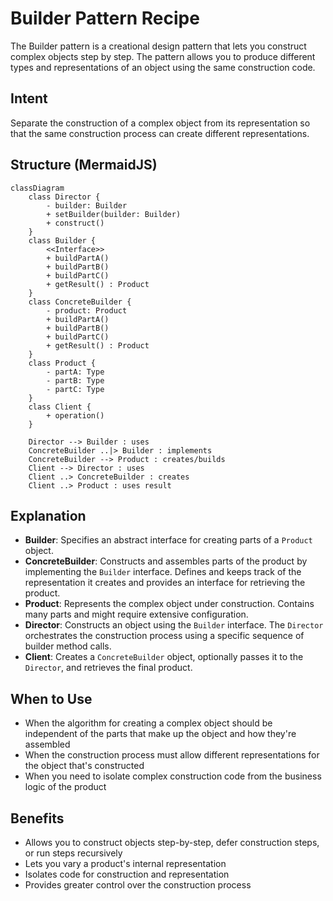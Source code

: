# Builder Pattern Recipe

The Builder pattern is a creational design pattern that lets you construct complex objects step by step. The pattern allows you to produce different types and representations of an object using the same construction code.

## Intent

Separate the construction of a complex object from its representation so that the same construction process can create different representations.

## Structure (MermaidJS)

```mermaid
classDiagram
    class Director {
        - builder: Builder
        + setBuilder(builder: Builder)
        + construct()
    }
    class Builder {
        <<Interface>>
        + buildPartA()
        + buildPartB()
        + buildPartC()
        + getResult() : Product
    }
    class ConcreteBuilder {
        - product: Product
        + buildPartA()
        + buildPartB()
        + buildPartC()
        + getResult() : Product
    }
    class Product {
        - partA: Type
        - partB: Type
        - partC: Type
    }
    class Client {
        + operation()
    }

    Director --> Builder : uses
    ConcreteBuilder ..|> Builder : implements
    ConcreteBuilder --> Product : creates/builds
    Client --> Director : uses
    Client ..> ConcreteBuilder : creates
    Client ..> Product : uses result
```

## Explanation

*   **Builder**: Specifies an abstract interface for creating parts of a `Product` object.
*   **ConcreteBuilder**: Constructs and assembles parts of the product by implementing the `Builder` interface. Defines and keeps track of the representation it creates and provides an interface for retrieving the product.
*   **Product**: Represents the complex object under construction. Contains many parts and might require extensive configuration.
*   **Director**: Constructs an object using the `Builder` interface. The `Director` orchestrates the construction process using a specific sequence of builder method calls.
*   **Client**: Creates a `ConcreteBuilder` object, optionally passes it to the `Director`, and retrieves the final product.

## When to Use

* When the algorithm for creating a complex object should be independent of the parts that make up the object and how they're assembled
* When the construction process must allow different representations for the object that's constructed
* When you need to isolate complex construction code from the business logic of the product

## Benefits

* Allows you to construct objects step-by-step, defer construction steps, or run steps recursively
* Lets you vary a product's internal representation
* Isolates code for construction and representation
* Provides greater control over the construction process
